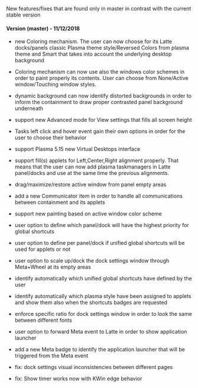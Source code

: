 New features/fixes that are found only in master in contrast with the current stable version

#### Version (master) - 11/12/2018

* new Coloring mechanism. The user can now choose for its Latte docks/panels classic Plasma theme style/Reversed Colors from plasma theme and Smart that takes into account the underlying desktop background
* Coloring mechanism can now use also the windows color schemes in order to paint properly its contents. User can choose from None/Active window/Touching window styles.
* dynamic background can now identify distorted backgrounds in order to inform the containment
to draw proper contrasted panel background underneath
* support new Advanced mode for View settings that fills all screen height
* Tasks left click and hover event gain their own options in order for the user to choose
their behavior
* support Plasma 5.15 new Virtual Desktops interface
* support fill(s) applets for Left,Center,Right alignment properly. That means that the user can now add plasma taskmanagers in Latte panel/docks and use at the same time the previous alignments.
* drag/maximize/restore active window from panel empty areas
* add a new Communicator item in order to handle all communications between containment and its applets
* support new painting based on active window color scheme
* user option to define which panel/dock will have the highest priority for global shortcuts
* user option to define per panel/dock if unified global shortcuts will be used for applets or not
* user option to scale up/dock the dock settings window through Meta+Wheel at its empty areas
* identify automatically which unified global shortcuts have defined by the user
* identify automatically which plasma style have been assigned to applets and show them also when the shortcuts badges are requested
* enforce specific ratio for dock settings window in order to look the same between different fonts
* user option to forward Meta event to Latte in order to show application launcher
* add a new Meta badge to identify the application launcher that will be triggered from the Meta event


* fix: dock settings visual inconsistencies between different pages
* fix: Show timer works now with KWin edge behavior
